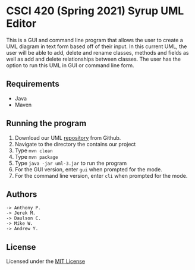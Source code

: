 # CSCI 420 (Spring 2021) Syrup UML Editor

This is a GUI and command line program that allows the user to create a UML diagram in text form based off of their input. In this current UML, the user will be able to add, delete and rename classes, methods and fields as well as add and delete relationships between classes. The user has the option to run this UML in GUI or command line form.

## Requirements

* Java
* Maven

## Running the program

1. Download our UML [repository](https://github.com/mucsci-students/2021sp-420-Syrup/tree/develop) from Github.
2. Navigate to the directory the contains our project
3. Type `mvn clean`
4. Type `mvn package`
5. Type `java -jar uml-3.jar` to run the program
6. For the GUI version, enter `gui` when prompted for the mode.
7. For the command line version, enter `cli` when prompted for the mode.

## Authors
```
-> Anthony P.
-> Jerek M.
-> Daulson C.
-> Mike W.
-> Andrew Y.
```
## License

Licensed under the [MIT License](https://github.com/mucsci-students/2021sp-420-Syrup/blob/README-file/LICENSE)
